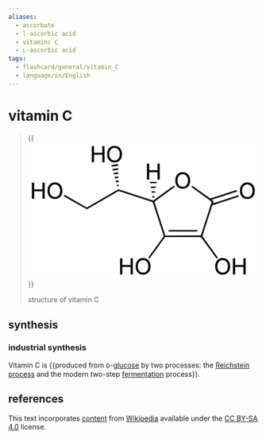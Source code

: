 ```yaml
---
aliases:
  - ascorbate
  - l-ascorbic acid
  - vitaminc C
  - ʟ-ascorbic acid
tags:
  - flashcard/general/vitamin_C
  - language/in/English
---
```


# vitamin C

> {{![structure of vitamin C](../archives/Wikimedia%20Commons/L-Ascorbic%20acid.svg)}}
>
> structure of vitamin C <!--SR:!2024-03-23,19,130-->

## synthesis

### industrial synthesis

Vitamin C is {{produced from ᴅ-[glucose](glucose.md) by two processes: the [Reichstein process](Reichstein%20process.md) and the modern two-step [fermentation](fermentation.md) process}}. <!--SR:!2025-06-17,545,310-->

## references

This text incorporates [content](https://en.wikipedia.org/wiki/vitamin_C) from [Wikipedia](Wikipedia.md) available under the [CC BY-SA 4.0](https://creativecommons.org/licenses/by-sa/4.0/) license.

